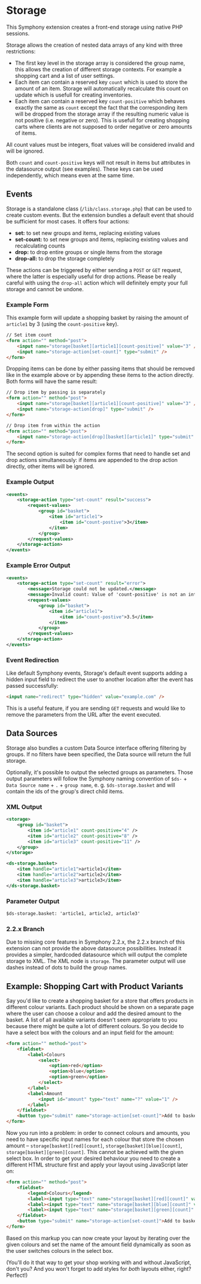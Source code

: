 # Storage

This Symphony extension creates a front-end storage using native PHP sessions.

Storage allows the creation of nested data arrays of any kind with three restrictions:

- The first key level in the storage array is considered the group name, this allows the creation of different storage contexts. For example a shopping cart and a list of user settings.
- Each item can contain a reserved key `count` which is used to store the amount of an item. Storage will automatically recalculate this count on update which is usefull for creating inventories.
- Each item can contain a reserved key `count-positive` which behaves exactly the same as `count` except the fact that the corresponding item will be dropped from the storage array if the resulting numeric value is not positive (i.e. negative or zero). This is usefull for creating shopping carts where clients are not supposed to order negative or zero amounts of items.

All count values must be integers, float values will be considered invalid and will be ignored.

Both `count` and `count-positive` keys will not result in items but attributes in the datasource output (see examples). These keys can be used independently, which means even at the same time.


## Events

Storage is a standalone class (`/lib/class.storage.php`) that can be used to create custom events. But the extension bundles a default event that should be sufficient for most cases. It offers four actions:

- **set:** to set new groups and items, replacing existing values
- **set-count:** to set new groups and items, replacing existing values and recalculating counts
- **drop:** to drop entire groups or single items from the storage
- **drop-all:** to drop the storage completely

These actions can be triggered by either sending a `POST` or `GET` request, where the latter is especially useful for drop actions. Please be really careful with using the `drop-all` action which will definitely empty your full storage and cannot be undone. 

### Example Form

This example form will update a shopping basket by raising the amount of `article1` by 3 (using the `count-positive` key).

```html
// Set item count
<form action="" method="post">
	<input name="storage[basket][article1][count-positive]" value="3" />
	<input name="storage-action[set-count]" type="submit" />
</form>
```

Dropping items can be done by either passing items that should be removed like in the example above or by appending these items to the action directly. Both forms will have the same result:

```html
// Drop item by passing is separately
<form action="" method="post">
	<input name="storage[basket][article1][count-positive]" value="3" />
	<input name="storage-action[drop]" type="submit" />
</form>

// Drop item from within the action
<form action="" method="post">
	<input name="storage-action[drop][basket][article1]" type="submit" />
</form>
```

The second option is suited for complex forms that need to handle set and drop actions simultaneously: if items are appended to the drop action directly, other items will be ignored.

### Example Output

```xml
<events>
	<storage-action type="set-count" result="success">
		<request-values>
			<group id="basket">
				<item id="article1">
					<item id="count-postive">3</item>
				</item>
			</group>
		</request-values>
	</storage-action>
</events>
```

### Example Error Output

```xml
<events>
	<storage-action type="set-count" result="error">
		<message>Storage could not be updated.</message>
		<message>Invalid count: Value of 'count-positive' is not an integer, ignoring it.</message>
		<request-values>
			<group id="basket">
				<item id="article1">
					<item id="count-postive">3.5</item>
				</item>
			</group>
		</request-values>
	</storage-action>
</events>
```

### Event Redirection

Like default Symphony events, Storage's default event supports adding a hidden input field to redirect the user to another location after the event has passed successfully:

```html
<input name="redirect" type="hidden" value="example.com" />
```

This is a useful feature, if you are sending `GET` requests and would like to remove the parameters from the URL after the event executed.

## Data Sources

Storage also bundles a custom Data Source interface offering filtering by groups. If no filters have been specified, the Data source will return the full storage.

Optionally, it's possible to output the selected groups as parameters. Those output parameters will follow the Symphony naming convention of `$ds-` + `Data Source name` + `.` + `group name`, e. g. `$ds-storage.basket` and will contain the ids of the group's direct child items.

### XML Output

```xml
<storage>
	<group id="basket">
		<item id="article1" count-positive="4" />
		<item id="article2" count-positive="8" />
		<item id="article3" count-positive="11" />
	</group>
</storage>

<ds-storage.basket>
	<item handle="article1">article1</item>
	<item handle="article2">article2</item>
	<item handle="article3">article3</item>
</ds-storage.basket>
```

### Parameter Output

```xml
$ds-storage.basket: 'article1, article2, article3'
```

### 2.2.x Branch

Due to missing core features in Symphony 2.2.x, the 2.2.x branch of this extension can not provide the above datasource possibilities. Instead it provides a simpler, hardcoded datasource which will output the complete storage to XML. The XML node is `storage`. The parameter output will use dashes instead of dots to build the group names.


## Example: Shopping Cart with Product Variants

Say you'd like to create a shopping basket for a store that offers products in different colour variants. Each product should be shown on a separate page where the user can choose a colour and add the desired amount to the basket. A list of all available variants doesn't seem appropriate to you because there might be quite a lot of different colours. So you decide to have a select box with the colours and an input field for the amount:

```html
<form action="" method="post">
	<fieldset>
		<label>Colours
			<select>
				<option>red</option>
				<option>blue</option>
				<option>green</option>
			</select>
		</label>
		<label>Amount
			<input id="amount" type="text" name="?" value="1" />
		</label>
	</fieldset>
	<button type="submit" name="storage-action[set-count]">Add to basket</button>
</form>
```

Now you run into a problem: in order to connect colours and amounts, you need to have specific input names for each colour that store the chosen amount – `storage[basket][red][count]`, `storage[basket][blue][count]`, `storage[basket][green][count]`. This cannot be achieved with the given select box. In order to get your desired behaviour you need to create a different HTML structure first and apply your layout using JavaScript later on:

```html
<form action="" method="post">
	<fieldset>
		<legend>Colours</legend>
		<label><input type="text" name="storage[basket][red][count]" value="1" />red</label>
		<label><input type="text" name="storage[basket][blue][count]" value="1" />blue</label>
		<label><input type="text" name="storage[basket][green][count]" value="1" />green</label>
	</fieldset>
	<button type="submit" name="storage-action[set-count]">Add to basket</button>
</form>
```

Based on this markup you can now create your layout by iterating over the given colours and set the name of the amount field dynamically as soon as the user switches colours in the select box.

(You'll do it that way to get your shop working with and without JavaScript, don't you? And you won't forget to add styles for _both_ layouts either, right? Perfect!)
